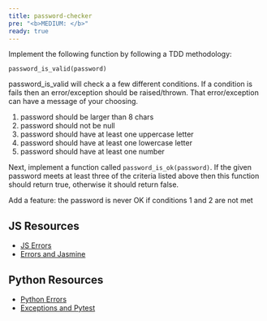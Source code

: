 ```yaml
---
title: password-checker
pre: "<b>MEDIUM: </b>"
ready: true
---
```


Implement the following function by following a TDD methodology:

```
password_is_valid(password)
```

password_is_valid will check a a few different conditions. If a condition is fails then an error/exception should be raised/thrown. That error/exception can have a message of your choosing.

1. password should be larger than 8 chars
2. password should not be null
3. password should have at least one uppercase letter
4. password should have at least one lowercase letter
5. password should have at least one number

Next, implement a function called `password_is_ok(password)`. If the given password meets at least three of the criteria listed above then this function should return true, otherwise it should return false.

Add a feature: the password is never OK if conditions 1 and 2 are not met

## JS Resources

- [JS Errors](https://www.w3schools.com/js/js_errors.asp)
- [Errors and Jasmine](https://stackoverflow.com/questions/4144686/how-to-write-a-test-which-expects-an-error-to-be-thrown-in-jasmine)

## Python Resources

- [Python Errors](https://www.codementor.io/sheena/how-to-write-python-custom-exceptions-du107ufv9?referral=sheena-kvo1e6ewh)
- [Exceptions and Pytest](https://stackoverflow.com/questions/23337471/how-to-properly-assert-that-an-exception-gets-raised-in-pytest)


